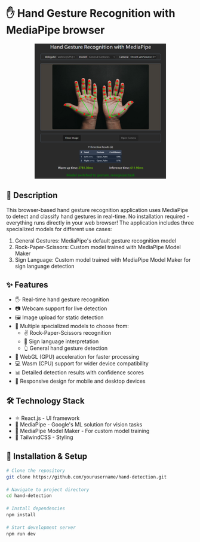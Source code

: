 # ✋ Hand Gesture Recognition with MediaPipe browser

<div align="center">
<img src="https://github.com/nomi30701/sign-language-recognition-web-mediapie/blob/main/preview.png" width="70%" alt="YOLO Multi-Task Preview">
</div>

## 📝 Description
This browser-based hand gesture recognition application uses MediaPipe to detect and classify hand gestures in real-time. No installation required - everything runs directly in your web browser! The application includes three specialized models for different use cases:
1. General Gestures: MediaPipe's default gesture recognition model
2. Rock-Paper-Scissors: Custom model trained with MediaPipe Model Maker
3. Sign Language: Custom model trained with MediaPipe Model Maker for sign language detection

## ✨ Features
- 🖐️ Real-time hand gesture recognition
- 📷 Webcam support for live detection
- 🖼️ Image upload for static detection
- 🔄 Multiple specialized models to choose from:
    - ✌️ Rock-Paper-Scissors recognition
    - 👋 Sign language interpretation
    - 👆 General hand gesture detection
- 🚀 WebGL (GPU) acceleration for faster processing
- 💻 Wasm (CPU) support for wider device compatibility
- 📊 Detailed detection results with confidence scores
- 📱 Responsive design for mobile and desktop devices

## 🛠️ Technology Stack
- ⚛️ React.js - UI framework
- 📱 MediaPipe - Google's ML solution for vision tasks
- 🔧 MediaPipe Model Maker - For custom model training
- 🎨 TailwindCSS - Styling

## 🔧 Installation & Setup
```bash
# Clone the repository
git clone https://github.com/yourusername/hand-detection.git

# Navigate to project directory
cd hand-detection

# Install dependencies
npm install

# Start development server
npm run dev
```